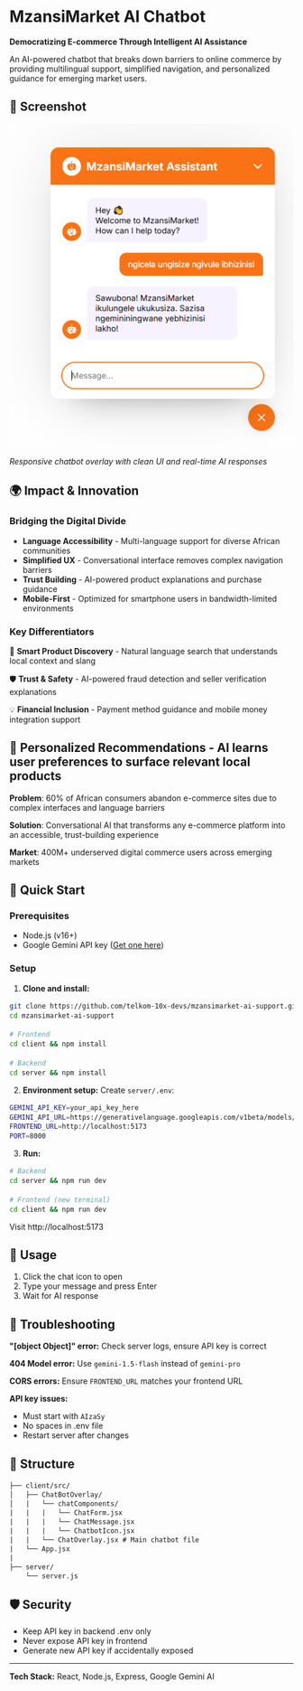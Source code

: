 # MzansiMarket AI Chatbot

**Democratizing E-commerce Through Intelligent AI Assistance**

An AI-powered chatbot that breaks down barriers to online commerce by providing multilingual support, simplified navigation, and personalized guidance for emerging market users.

## 📸 Screenshot

![Chatbot Interface](./client/screenshots/chatbot.PNG)

_Responsive chatbot overlay with clean UI and real-time AI responses_

## 🌍 Impact & Innovation

### Bridging the Digital Divide

- **Language Accessibility** - Multi-language support for diverse African communities
- **Simplified UX** - Conversational interface removes complex navigation barriers
- **Trust Building** - AI-powered product explanations and purchase guidance
- **Mobile-First** - Optimized for smartphone users in bandwidth-limited environments

### Key Differentiators

🚀 **Smart Product Discovery** - Natural language search that understands local context and slang

🛡️ **Trust & Safety** - AI-powered fraud detection and seller verification explanations

💡 **Financial Inclusion** - Payment method guidance and mobile money integration support

## 🎯 **Personalized Recommendations** - AI learns user preferences to surface relevant local products

**Problem**: 60% of African consumers abandon e-commerce sites due to complex interfaces and language barriers

**Solution**: Conversational AI that transforms any e-commerce platform into an accessible, trust-building experience

**Market**: 400M+ underserved digital commerce users across emerging markets

## 🚀 Quick Start

### Prerequisites

- Node.js (v16+)
- Google Gemini API key ([Get one here](https://makersuite.google.com/app/apikey))

### Setup

1. **Clone and install:**

```bash
git clone https://github.com/telkom-10x-devs/mzansimarket-ai-support.git
cd mzansimarket-ai-support

# Frontend
cd client && npm install

# Backend
cd server && npm install
```

2. **Environment setup:**
   Create `server/.env`:

```bash
GEMINI_API_KEY=your_api_key_here
GEMINI_API_URL=https://generativelanguage.googleapis.com/v1beta/models/gemini-1.5-flash:generateContent
FRONTEND_URL=http://localhost:5173
PORT=8000
```

3. **Run:**

```bash
# Backend
cd server && npm run dev

# Frontend (new terminal)
cd client && npm run dev
```

Visit http://localhost:5173

## 🔧 Usage

1. Click the chat icon to open
2. Type your message and press Enter
3. Wait for AI response

## 🐛 Troubleshooting

**"[object Object]" error:** Check server logs, ensure API key is correct

**404 Model error:** Use `gemini-1.5-flash` instead of `gemini-pro`

**CORS errors:** Ensure `FRONTEND_URL` matches your frontend URL

**API key issues:**

- Must start with `AIzaSy`
- No spaces in .env file
- Restart server after changes

## 📁 Structure

```
├── client/src/
│   ├── ChatBotOverlay/
│   |   └── chatComponents/
|   |   |   └── ChatForm.jsx
|   |   |   └── ChatMessage.jsx
|   |   |   └── ChatbotIcon.jsx
|   |   └── ChatOverlay.jsx # Main chatbot file
|   └── App.jsx
|
├── server/
    └── server.js
```

## 🛡️ Security

- Keep API key in backend .env only
- Never expose API key in frontend
- Generate new API key if accidentally exposed

---

**Tech Stack:** React, Node.js, Express, Google Gemini AI
